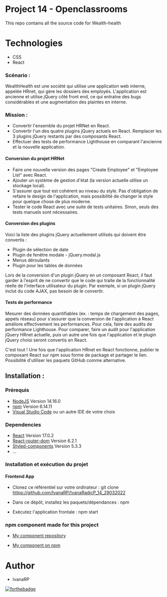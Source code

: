 # Project 14 - Openclassrooms
This repo contains all the source code for Wealth-health

# Technologies

* CSS
* React

### Scénario :

WealthHealth est une société qui utilise une application web interne, appelée HRnet, qui gère les dossiers des employés. L'application est ancienne et utilise jQuery côté front end, ce qui entraîne des bugs considérables et une augmentation des plaintes en interne.

### Mission :

- Convertir l'ensemble du projet HRNet en React.
- Convertir l'un des quatre plugins jQuery actuels en React. Remplacer les 3 plugins jQuery restants par des composants React.
- Effectuer des tests de performance Lighthouse en comparant l'ancienne et la nouvelle application.

#### Conversion du projet HRNet

- Faire une nouvelle version des pages "Create Employee" et "Employee List" avec React.
- Ajouter un système de gestion d'état (la version actuelle utilise un stockage local).
- S'assurer que tout est cohérent au niveau du style. Pas d'obligation de refaire le design de l'application, mais possibilité de changer le style pour quelque chose de plus moderne.
- Tester le code React avec une suite de tests unitaires. Sinon, seuls des tests manuels sont nécessaires.

#### Conversion des plugins

Voici la liste des plugins jQuery actuellement utilisés qui doivent être convertis :

- Plugin de sélection de date
- Plugin de fenêtre modale - jQuery.modal.js
- Menus déroulants
- Plugin pour les tables de données

Lors de la conversion d'un plugin jQuery en un composant React, il faut garder à l'esprit de ne convertir que le code qui traite de la fonctionnalité réelle de l'interface utilisateur du plugin. Par exemple, si un plugin jQuery inclut du code AJAX, pas besoin de le convertir.

#### Tests de performance

Mesurer des données quantifiables (ex. : temps de chargement des pages, appels réseau) pour s'assurer que la conversion de l'application à React améliore effectivement les performances. Pour cela, faire des audits de performance Lighthouse. Pour comparer, faire un audit pour l'application jQuery HRnet actuelle, puis un autre une fois que l'application et le plugin jQuery choisi seront convertis en React.

C'est tout ! Une fois que l'application HRnet en React fonctionne, publier le composant React sur npm sous forme de package et partager le lien. Possibilité d'utiliser les paquets GitHub comme alternative.

## Installation :

### Prérequis

- [NodeJS](https://nodejs.org/en/) Version 14.16.0
- [npm](https://www.npmjs.com/) Version 6.14.11
- [Visual Studio Code](https://code.visualstudio.com/) ou un autre IDE de votre choix

### Dependencies

- [React](https://reactjs.org/) Version 17.0.2
- [React-router-dom](https://v5.reactrouter.com/web/guides/quick-start) Version 6.2.1
- [Styled-components](https://styled-components.com/) Version 5.3.3
- ...
### Installation et exécution du projet

#### Frontend App

- Clonez ce référentiel sur votre ordinateur :
  git clone https://github.com/IvanaRP/IvanaRadicP_14_29032022

- Dans ce dépôt, installez les paquets/dépendances : npm

- Exécutez l'application frontale : npm start

### npm component made for this project

- [My component repository ](https://github.com/IvanaRP/P14_Modal)

- [My component on npm](https://www.npmjs.com/package/iv-p14-modal)


# Author

* IvanaRP

[![forthebadge](https://forthebadge.com/images/badges/built-with-love.svg)](https://forthebadge.com)

